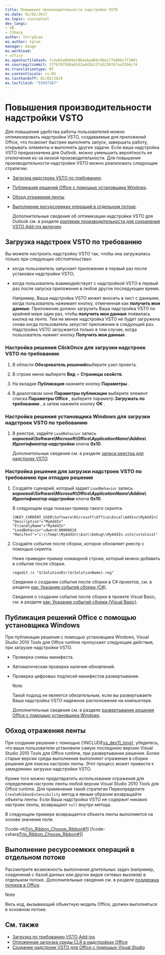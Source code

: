 ```yaml
---
title: Повышения производительности надстройки VSTO
ms.date: 02/02/2017
ms.topic: conceptual
dev_langs:
- VB
- CSharp
author: TerryGLee
ms.author: tglee
manager: douge
ms.workload:
- office
ms.openlocfilehash: fc4a65a0b09a706eebad04c90e1779d00c7f3801
ms.sourcegitcommit: 37fb7075b0a65d2add3b137a5230767aa3266c74
ms.translationtype: MT
ms.contentlocale: ru-RU
ms.lasthandoff: 01/02/2019
ms.locfileid: "53937287"
---
```

# <a name="improve-the-performance-of-a-vsto-add-in"></a>Повышения производительности надстройки VSTO
  Для повышения удобства работы пользователей можно оптимизировать надстройки VSTO, создаваемые для приложений Office, что позволит быстрее выполнять запуск, завершать работу, открывать элементы и выполнять другие задачи. Если ваша надстройка VSTO предназначена для Outlook, можно уменьшить вероятность ее отключения из-за низкой производительности. Для повышения производительности надстройки VSTO можно реализовать следующие стратегии:

- [Загрузка надстроек VSTO по требованию](#Load).

- [Публикация решений Office с помощью установщика Windows](#Publish).

- [Обход отражения ленты](#Bypass).

- [Выполнение ресурсоемких операций в отдельном потоке](#Perform).

  Дополнительные сведения об оптимизации надстройки VSTO для Outlook см. в разделе [критерии производительности для сохранения VSTO Add-ins включен](http://go.microsoft.com/fwlink/?LinkID=266503).

##  <a name="Load"></a> Загрузка надстроек VSTO по требованию
 Вы можете настроить надстройку VSTO так, чтобы она загружалась только при следующих обстоятельствах:

- когда пользователь запускает приложение в первый раз после установки надстройки VSTO;

- когда пользователь взаимодействует с надстройкой VSTO в первый раз после запуска приложения в любое другое последующее время.

  Например, Ваша надстройка VSTO может вносить в лист с данными, когда пользователь нажимает кнопку, отмеченная как **получить мои данные**. Приложение должно загрузить Ваша надстройка VSTO по крайней мере один раз, чтобы **получить мои данные** появилась кнопка на ленте. Тем не менее надстройка VSTO не будет загружена снова когда пользователь запустит приложение в следующий раз. Надстройка VSTO загружается только в том случае, когда пользователь нажмет кнопку **Получить мои данные** .

### <a name="to-configure-a-clickonce-solution-to-load-vsto-add-ins-on-demand"></a>Настройка решения ClickOnce для загрузки надстроек VSTO по требованию

1.  В области **Обозреватель решений**выберите узел проекта.

2.  В строке меню выберите **Вид** > **Страницы свойств**.

3.  На вкладке **Публикация** нажмите кнопку **Параметры** .

4.  В диалоговом окне **Параметры публикации** выберите элемент списка **Параметры Office** , выберите параметр **Загружать по требованию** , а затем нажмите кнопку **ОК** .

### <a name="to-configure-a-windows-installer-solution-to-load-vsto-add-ins-on-demand"></a>Настройка решения установщика Windows для загрузки надстроек VSTO по требованию

1.  В реестре, задайте `LoadBehavior` запись **_корневой_\Software\Microsoft\Office\\_ApplicationName_\Addins\\  _Идентификатор надстройки_** ключа **0x10**.

     Дополнительные сведения см. в разделе [записи реестра для надстроек VSTO](../vsto/registry-entries-for-vsto-add-ins.md).

### <a name="to-configure-a-solution-to-load-vsto-add-ins-on-demand-while-you-debug-the-solution"></a>Настройка решения для загрузки надстроек VSTO по требованию при отладке решения

1.  Создайте сценарий, который задает `LoadBehavior` запись **_корневой_\Software\Microsoft\Office\\_ApplicationName_\Addins\\  _Идентификатор надстройки_** ключа **0x10**.

     В следующем коде показан пример такого скрипта.

    ```cmd/sh
    [HKEY_CURRENT_USER\Software\Microsoft\Office\Excel\Addins\MyAddIn]
    "Description"="MyAddIn"
    "FriendlyName"="MyAddIn"
    "LoadBehavior"=dword:00000010
    "Manifest"="c:\\Temp\\MyAddIn\\bin\\Debug\\MyAddIn.vsto|vstolocal"

    ```

2.  Создайте событие после сборки, которое обновляет реестр с помощью скрипта.

     Ниже приведен пример командной строки, который можно добавить в событие после сборки.

    ```cmd/sh
    regedit /s "$(SolutionDir)$(SolutionName).reg"

    ```

     Сведения о создании события после сборки в C# проектов, см. в разделе [как: Указание событий сборки &#40;C&#35;&#41;](../ide/how-to-specify-build-events-csharp.md).

     Сведения о создании события после сборки в проекте Visual Basic, см. в разделе [как: Указание событий сборки &#40;Visual Basic&#41;](../ide/how-to-specify-build-events-visual-basic.md).

##  <a name="Publish"></a> Публикация решений Office с помощью установщика Windows
 При публикации решения с помощью установщика Windows, Visual Studio 2010 Tools для Office runtime пропускает следующие действия, при загрузке надстройки VSTO.

- Проверка схемы манифеста.

- Автоматическая проверка наличия обновлений.

- Проверка цифровых подписей манифестов развертывания.

  > [!NOTE]
  >  Такой подход не является обязательным, если вы развертываете Ваша надстройка VSTO надежное расположение на компьютере.

  Дополнительные сведения см. в разделе [развертывание решения Office с помощью установщика Windows](../vsto/deploying-an-office-solution-by-using-windows-installer.md).

##  <a name="Bypass"></a> Обход отражения ленты
 При создании решения с помощью [!INCLUDE[vs_dev11_long](../sharepoint/includes/vs-dev11-long-md.md)], убедитесь, что ваши пользователи установили самую последнюю версию Visual Studio 2010 Tools для Office runtime, при развертывании решения. Более старые версии среды выполнения выполняют отражение в сборки решения для поиска настроек ленты. Этот процесс может привести к замедлению загрузки надстройки VSTO.

 Кроме того можно предотвратить использование отражения для определения настроек ленты любой версии Visual Studio 2010 Tools для Office runtime. Для применения такой стратегии Переопределите `CreateRibbonExtensibility` метод и явным образом возвращайте объекты ленты. Если Ваша надстройка VSTO не содержит никаких настроек ленты, возвращают `null` внутри метода.

 В следующем примере возвращается объекта ленты выполняется на основе значения поля.

 [!code-vb[Trin_Ribbon_Choose_Ribbon#1](../vsto/codesnippet/VisualBasic/trin_ribbon_choose_ribbon_4/ThisWorkbook.vb#1)]
 [!code-csharp[Trin_Ribbon_Choose_Ribbon#1](../vsto/codesnippet/CSharp/trin_ribbon_choose_ribbon_4/ThisWorkbook.cs#1)]

##  <a name="Perform"></a> Выполнение ресурсоемких операций в отдельном потоке
 Рассмотрите возможность выполнения длительных задач (например, соединений с базой данных или других видов сетевых вызовов) в отдельном потоке. Дополнительные сведения см. в разделе [поддержка потоков в Office](../vsto/threading-support-in-office.md).

> [!NOTE]
>  Весь код, вызывающий объектную модель Office, должен выполняться в основном потоке.

## <a name="see-also"></a>См. также

- [Загрузка по требованию VSTO Add-ins](https://blogs.msdn.microsoft.com/andreww/2008/07/14/demand-loading-vsto-add-ins/)
- [Отложенная загрузка среды CLR в надстройках Office](https://blogs.msdn.microsoft.com/andreww/2008/04/19/delay-loading-the-clr-in-office-add-ins/)
- [Создание надстроек VSTO для Office с помощью Visual Studio](create-vsto-add-ins-for-office-by-using-visual-studio.md)
